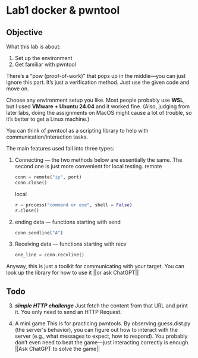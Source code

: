 # Lab1 docker & pwntool


## Objective

What this lab is about:
1. Set up the environment
2. Get familiar with pwntool

There’s a “pow (proof-of-work)” that pops up in the middle—you can just ignore this part. It’s just a verification method. Just use the given code and move on.

Choose any environment setup you like. Most people probably use **WSL**, but I used **VMware + Ubuntu 24.04** and it worked fine. (Also, judging from later labs, doing the assignments on MacOS might cause a lot of trouble, so it’s better to get a Linux machine.)

You can think of pwntool as a scripting library to help with communication/interaction tasks.

The main features used fall into three types:
1. Connecting — the two methods below are essentially the same. The second one is just more convenient for local testing.
    remote
    ```py
    conn = remote("ip", port)
    conn.close()
    ```
    local
    ```py
    r = process("command or exe", shell = False)
    r.close()
    ```
2. ending data — functions starting with send
    ```py
    conn.sendline("A")
    ```
3. Receiving data — functions starting with recv
    ```py
    one_line = conn.recvline()
    ```

Anyway, this is just a toolkit for communicating with your target. You can look up the library for how to use it ||or ask ChatGPT||

## Todo

3. ***simple HTTP challenge***
    Just fetch the content from that URL and print it.
    You only need to send an HTTP Request.

4. A mini game
    This is for practicing pwntools. By observing guess.dist.py (the server's behavior), you can figure out how to interact with the server (e.g., what messages to expect, how to respond).
    You probably don’t even need to beat the game—just interacting correctly is enough.
    ||Ask ChatGPT to solve the game||
